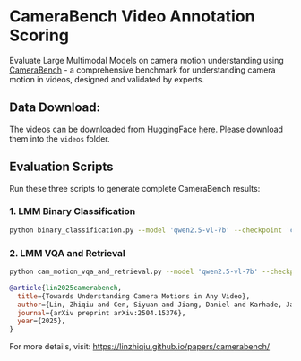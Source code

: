 # CameraBench Video Annotation Scoring

Evaluate Large Multimodal Models on camera motion understanding using [CameraBench](https://linzhiqiu.github.io/papers/camerabench/) - a comprehensive benchmark for understanding camera motion in videos, designed and validated by experts.

## Data Download:

The videos can be downloaded from HuggingFace [here](https://huggingface.co/datasets/syCen/CameraBench). Please download them into the `videos` folder.

## Evaluation Scripts

Run these three scripts to generate complete CameraBench results:

### 1. LMM Binary Classification
```bash
python binary_classification.py --model 'qwen2.5-vl-7b' --checkpoint 'chancharikm/qwen2.5-vl-7b-cam-motion' 
```

### 2. LMM VQA and Retrieval

```bash
python cam_motion_vqa_and_retrieval.py --model 'qwen2.5-vl-7b' --checkpoint 'chancharikm/qwen2.5-vl-7b-cam-motion' 
```

```bibtex
@article{lin2025camerabench,
  title={Towards Understanding Camera Motions in Any Video},
  author={Lin, Zhiqiu and Cen, Siyuan and Jiang, Daniel and Karhade, Jay and Wang, Hewei and Mitra, Chancharik and Ling, Tiffany and Huang, Yuhan and Liu, Sifan and Chen, Mingyu and Zawar, Rushikesh and Bai, Xue and Du, Yilun and Gan, Chuang and Ramanan, Deva},
  journal={arXiv preprint arXiv:2504.15376},
  year={2025},
}
```

For more details, visit: https://linzhiqiu.github.io/papers/camerabench/